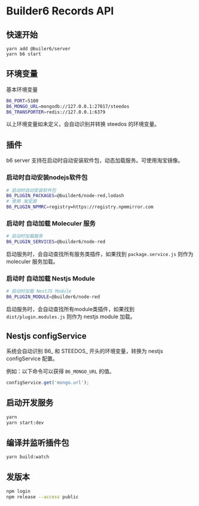 # Builder6 Records API

## 快速开始

```
yarn add @builer6/server
yarn b6 start
```

## 环境变量

基本环境变量

```bash
B6_PORT=5100
B6_MONGO_URL=mongodb://127.0.0.1:27017/steedos
B6_TRANSPORTER=redis://127.0.0.1:6379
```
以上环境变量如未定义，会自动识别并转换 steedos 的环境变量。

## 插件

b6 server 支持在启动时自动安装软件包，动态加载服务。可使用淘宝镜像。

### 启动时自动安装nodejs软件包

```bash
# 启动时自动安装软件包
B6_PLUGIN_PACKAGES=@builder6/node-red,lodash
# 使用 淘宝源
B6_PLUGIN_NPMRC=registry=https://registry.npmmirror.com
```

### 启动时 自动加载 Moleculer 服务

```bash
# 启动时加载服务
B6_PLUGIN_SERVICES=@builder6/node-red
```

启动服务时，会自动查找所有服务类插件，如果找到 `package.service.js` 则作为 moleculer 服务加载。


### 启动时 自动加载 Nestjs Module

```bash
# 启动时加载 NestJS Module
B6_PLUGIN_MODULE=@builder6/node-red
```

启动服务时，会自动查找所有module类插件，如果找到 `dist/plugin.modules.js` 则作为 nestjs module 加载。



## Nestjs configService

系统会自动识别 B6_ 和 STEEDOS_ 开头的环境变量，转换为 nestjs configService 配置。

例如：以下命令可以获得 `B6_MONGO_URL` 的值。

```js
configService.get('mongo.url');
```

## 启动开发服务

```bash
yarn 
yarn start:dev
```

## 编译并监听插件包

```bash
yarn build:watch
```

## 发版本

```bash
npm login
npm release --access public
```

